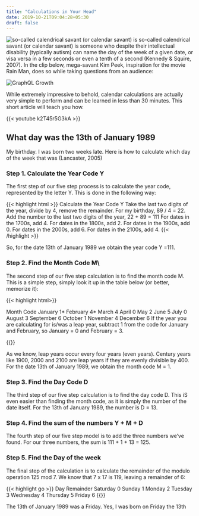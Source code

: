 ```yaml
---
title: "Calculations in Your Head"
date: 2019-10-21T09:04:28+05:30
draft: false
---
```


![so-called calendrical savant (or calendar savant) is](https://res.cloudinary.com/dw0ygv1p9/image/upload/v1571614434/calculator_te6ik2.png)
so-called calendrical savant (or calendar savant) is someone who despite their intellectual disability (typically autism) can name the day of the week of a given date, or visa versa in a few seconds or even a tenth of a second (Kennedy & Squire, 2007). In the clip below, mega-savant Kim Peek, inspiration for the movie Rain Man, does so while taking questions from an audience:

![GraphQL Growth](https://res.cloudinary.com/dw0ygv1p9/image/upload/v1571615348/pexels-photo-209224.jpeg_h7ukmt.jpg)

While extremely impressive to behold, calendar calculations are actually very simple to perform and can be learned in less than 30 minutes. This short article will teach you how.

{{< youtube k2T45r5G3kA >}}

## What day was the 13th of January 1989

My birthday. I was born two weeks late. Here is how to calculate which day of the week that was (Lancaster, 2005)

### Step 1. Calculate the Year Code Y

The first step of our five step process is to calculate the year code, represented by the letter Y. This is done in the following way:

{{< highlight html >}}
Calculate the Year Code Y
Take the last two digits of the year, divide by 4, remove the remainder. For my birthday, 89 / 4 = 22. Add the number to the last two digits of the year, 22 + 89 = 111
For dates in the 1700s, add 4.
For dates in the 1800s, add 2.
For dates in the 1900s, add 0.
For dates in the 2000s, add 6.
For dates in the 2100s, add 4.
{{< /highlight >}}

So, for the date 13th of January 1989 we obtain the year code Y =111.

### Step 2. Find the Month Code M\

The second step of our five step calculation is to find the month code M. This is a simple step, simply look it up in the table below (or better, memorize it):

{{< highlight html>}}

Month        Code
January      1*
February     4*
March        4
April        0
May          2
June         5
July         0
August       3
September    6
October      1
November     4
December     6
If the year you are calculating for is/was a leap year, subtract 1 from the code for January and February, so January = 0 and February = 3.

{{</highlight>}}

As we know, leap years occur every four years (even years). Century years like 1900, 2000 and 2100 are leap years if they are evenly divisible by 400.
For the date 13th of January 1989, we obtain the month code M = 1.

### Step 3. Find the Day Code D

The third step of our five step calculation is to find the day code D. This iS even easier than finding the month code, as it is simply the number of the date itself. For the 13th of January 1989, the number is D = 13.

### Step 4. Find the sum of the numbers Y + M + D

The fourth step of our five step model is to add the three numbers we’ve found. For our three numbers, the sum is 111 + 1 + 13 = 125.

### Step 5. Find the Day of the week

The final step of the calculation is to calculate the remainder of the modulo operation 125 mod 7. We know that 7 x 17 is 119, leaving a remainder of 6:

{{< highlight go >}}
Day         Remainder
Saturday    0
Sunday      1
Monday      2
Tuesday     3
Wednesday   4
Thursday    5
Friday      6
{{</highlight>}}

The 13th of January 1989 was a Friday. Yes, I was born on Friday the 13th
